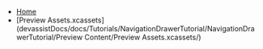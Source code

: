 <!-- docs/_sidebar.md -->
- [Home](/)
- [Preview Assets.xcassets](devassistDocs/docs/Tutorials/NavigationDrawerTutorial/NavigationDrawerTutorial/Preview Content/Preview Assets.xcassets/)